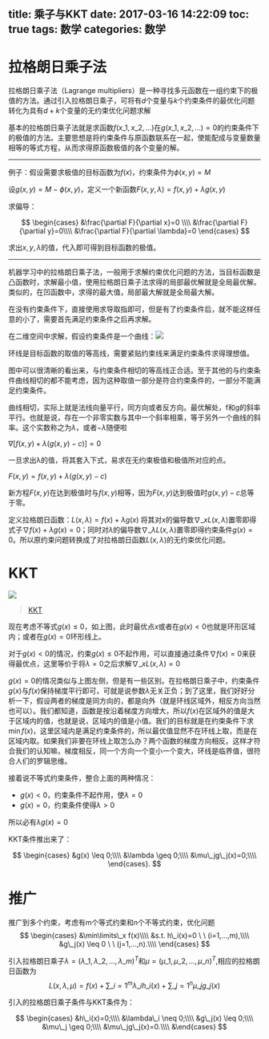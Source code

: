 title: 乘子与KKT
date: 2017-03-16 14:22:09
toc: true
tags: 数学
categories: 数学
---

# 拉格朗日乘子法 #

拉格朗日乘子法（Lagrange multipliers）是一种寻找多元函数在一组约束下的极值的方法。通过引入拉格朗日乘子，可将有$d$个变量与$k$个约束条件的最优化问题转化为具有$d+k$个变量的无约束优化问题求解

基本的拉格朗日乘子法就是求函数$f(x\_1,x\_2,...)$在$g(x\_1,x\_2,...)=0$的约束条件下的极值的方法。主要思想是将约束条件与原函数联系在一起，使能配成与变量数量相等的等式方程，从而求得原函数极值的各个变量的解。

---

例子：假设需要求极值的目标函数为$f(x)$，约束条件为$\phi(x,y)=M$
<!--more-->
设$g(x,y)=M-\phi(x,y)$，定义一个新函数$F(x,y,\lambda)=f(x,y)+\lambda g(x,y)$

求偏导：

$$
\begin{cases}
&\frac{\partial F}{\partial x}=0 \\\\
&\frac{\partial F}{\partial y}=0\\\\
&\frac{\partial F}{\partial \lambda}=0
\end{cases}
$$

求出$x,y,\lambda$的值，代入即可得到目标函数的极值。

---

机器学习中的拉格朗日乘子法，一般用于求解约束优化问题的方法，当目标函数是凸函数时，求解最小值，使用拉格朗日乘子法求得的局部最优解就是全局最优解。类似的，在凹函数中，求得的最大值，局部最大解就是全局最大解。

在没有约束条件下，直接使用求导取指即可，但是有了约束条件后，就不能这样任意的小了，需要首先满足约束条件之后再求解。

在二维空间中求解，假设约束条件是一个曲线：![](http://peihao.space/img/article/ml/ml-intro10-3.png)

环线是目标函数的取值的等高线，需要紧贴约束线来满足约束条件求得理想值。

图中可以很清晰的看出来，与约束条件相切的等高线正合适。至于其他的与约束条件曲线相切的都不能考虑，因为这种取值一部分是符合约束条件的，一部分不能满足约束条件。

曲线相切，实际上就是法线向量平行，同方向或者反方向。最优解处，f和g的斜率平行。也就是说，存在一个非零实数与其中一个斜率相乘，等于另外一个曲线的斜率。这个实数称之为$\lambda$，或者$-\lambda$随便啦

$\nabla[f(x,y)+\lambda(g(x,y)-c)]=0$

一旦求出λ的值，将其套入下式，易求在无约束极值和极值所对应的点。

 $F \left( x , y \right)  =  f \left( x , y \right) + \lambda \left( g \left( x , y \right) - c \right)$

新方程$F(x,y)$在达到极值时与$f(x,y)$相等，因为$F(x,y)$达到极值时$g(x,y)-c$总等于零。

定义拉格朗日函数：$L(x,\lambda)=f(x)+\lambda g(x)$ 将其对$x$的偏导数$\nabla\_xL(x,\lambda)$置零即得式子$\nabla f(x)+\lambda g(x)=0$；同时对$\lambda$的偏导数$\nabla\_{\lambda}L(x,\lambda)$置零即得约束条件$g(x)=0$。所以原约束问题转换成了对拉格朗日函数$L(x,\lambda)$的无约束优化问题。


# KKT #

![](http://peihao.space/img/article/ml/ml-intro10-4.png)

>[KKT](http://www.cnblogs.com/sddai/p/5730116.html)

现在考虑不等式$g(x) \leq 0$，如上图，此时最优点$x$或者在$g(x)<0$也就是环形区域内；或者在$g(x)=0$环形线上。

对于$g(x)<0$的情况，约束$g(x) \leq 0$不起作用，可以直接通过条件$\nabla f(x)=0$来获得最优点，这里等价于将$\lambda=0$之后求解$\nabla \_x L(x,\lambda)=0$

$g(x)=0$的情况类似与上图左侧，但是有一些区别。在拉格朗日乘子中，约束条件$g(x)$与$f(x)$保持梯度平行即可，可就是说参数$\lambda$无关正负；到了这里，我们好好分析一下，假设两者的梯度是同方向的，都是向外（就是环线区域外，相反方向当然也可以）。我们都知道，函数是按沿着梯度方向增大，所以$f(x)$在区域外的值是大于区域内的值，也就是说，区域内的值是小值。我们的目标就是在约束条件下求$\min f(x)$，这里区域内是满足约束条件的，所以最优值显然不在环线上取，而是在区域内取。如果我们非要在环线上取怎么办？两个函数的梯度方向相反。这样才符合我们的认知嘛，梯度相反，同一个方向一个变小一个变大，环线是临界值，很符合人们的罗辑思维。


接着说不等式约束条件，整合上面的两种情况：

- $g(x)<0$，约束条件不起作用，使$\lambda=0$
- $g(x)=0$，约束条件使得$\lambda > 0$

所以必有$\lambda g(x)=0$

KKT条件推出来了：

$$
\begin{cases}
&g(x) \leq 0;\\\\
&\lambda \geq 0;\\\\
&\mu\_jg\_j(x)=0;\\\\
\end{cases}.
$$

# 推广 #

推广到多个约束，考虑有m个等式约束和n个不等式约束，优化问题
$$
\begin{cases}
&\min\limits\_x f(x)\\\\
&s.t. h\_i(x)=0 \ \ (i=1,...,m),\\\\
&g\_j(x) \leq 0 \  \ (j=1,...,n).\\\\
\end{cases}
$$

引入拉格朗日乘子$\lambda=(\lambda\_1,\lambda\_2,...,\lambda\_m)^T$和$\mu=(\mu\_1,\mu\_2,...,\mu\_n)^T$,相应的拉格朗日函数为
$$
L(x,\lambda,\mu)=f(x)+\sum\limits\_{i=1}^m\lambda\_ih\_i(x)+\sum\limits\_{j=1}^n\mu\_jg\_j(x)
$$

引入的拉格朗日乘子条件与KKT条件为：

$$
\begin{cases}
&h\_i(x)=0;\\\\
&\lambda\_i \neq 0;\\\\
&g\_j(x) \leq 0;\\\\
&\mu\_j \geq 0;\\\\
&\mu\_jg\_j(x)=0.\\\\
&\end{cases}
$$
